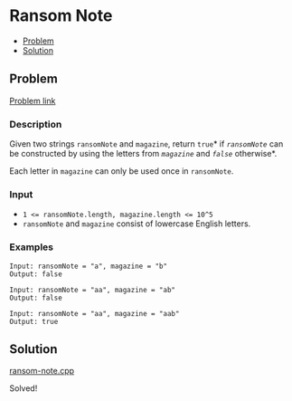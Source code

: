 # Ransom Note
- [Problem](#problem)
- [Solution](#solution)

## Problem
[Problem link](https://leetcode.com/problems/ransom-note)

### Description
Given two strings `ransomNote` and `magazine`, return `true`* if *`ransomNote`* can be constructed by using the letters from *`magazine`* and *`false`* otherwise*.

Each letter in `magazine` can only be used once in `ransomNote`.

### Input


- `1 <= ransomNote.length, magazine.length <= 10^5`
- `ransomNote` and `magazine` consist of lowercase English letters.




### Examples
```
Input: ransomNote = "a", magazine = "b"
Output: false
```
```
Input: ransomNote = "aa", magazine = "ab"
Output: false
```
```
Input: ransomNote = "aa", magazine = "aab"
Output: true
```


## Solution

[ransom-note.cpp](./ransom-note.cpp)

Solved!